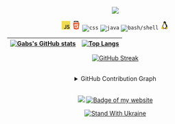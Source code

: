  <div align="center">
  
  <a href=#><img src="contributions.svg"></a>
  
<code><img height="20" alt="javascript" src="https://raw.githubusercontent.com/github/explore/main/topics/javascript/javascript.png"></code>
<code><img height="20" alt="html" src="https://raw.githubusercontent.com/github/explore/main/topics/html/html.png"></code>
<code><img height="20" alt="css" src="https://upload.wikimedia.org/wikipedia/commons/6/62/CSS3_logo.svg"></code>
<code><img height="20" alt="java" src="https://www.kloia.com/hubfs/java-1.png"></code>
<code><img height="20" alt="bash/shell" src="https://upload.wikimedia.org/wikipedia/commons/thumb/4/4b/Bash_Logo_Colored.svg/2048px-Bash_Logo_Colored.svg.png"></code>
<code><img height="20" alt="linux" src="https://raw.githubusercontent.com/github/explore/main/topics/linux/linux.png"></code>    
  
|  [![Gabs's GitHub stats](https://237ffygr.vercel.app/api?username=gabsedits&title_color=F17755&text_color=FFF1F3&icon_color=FFF1F3&border_color=FFF1F3&bg_color=191515&rank_icon=github)](https://github.com/anuraghazra/github-readme-stats) | [![Top Langs](https://237ffygr.vercel.app/api/top-langs/?username=gabsedits&layout=compact&title_color=F17755&text_color=FFF1F3&icon_color=F17755&border_color=FFF1F3&bg_color=191515)](https://github.com/anuraghazra/github-readme-stats)
| --------- | -------- |

  [![GitHub Streak](https://streak-stats.demolab.com?user=GabsEdits&theme=dark&background=191515&border=FFF1F3&fire=F17755&currStreakNum=F17755&ring=F17755&currStreakLabel=F17755)](https://git.io/streak-stats)
  
<br>
<details><summary>GitHub Contribution Graph</summary>
<br>
 
[![Gabriel's github activity graph](https://github-readme-activity-graph.vercel.app/graph?username=GabsEdits&bg_color=191515&color=FFF1F3&line=F17755&point=FFF1F3&title_color=F17755&radius=10)](https://github.com/ashutosh00710/github-readme-activity-graph)
</details>
<br>
  
  ![](https://komarev.com/ghpvc/?username=gabsedits&style=for-the-badge&color=F17755)
<a href="https://gabs.eu.org">
  <img src="https://img.shields.io/badge/Website-gabs.eu.org-F17755?style=for-the-badge" alt="Badge of my website" />
</a>
 
[![Stand With Ukraine](https://raw.githubusercontent.com/vshymanskyy/StandWithUkraine/main/badges/StandWithUkraineFlat.svg)](https://stand-with-ukraine.pp.ua)
</div>
